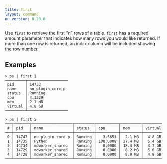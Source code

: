 ```yaml
---
title: first
layout: command
nu_version: 0.20.0
---
```


Use `first` to retrieve the first "n" rows of a table. `first` has a required amount parameter that indicates how many rows you would like returned. If more than one row is returned, an index column will be included showing the row number.

## Examples

```shell
> ps | first 1
─────────┬──────────────────
 pid     │ 14733
 name    │ nu_plugin_core_p
 status  │ Running
 cpu     │ 4.1229
 mem     │ 2.1 MB
 virtual │ 4.8 GB
─────────┴──────────────────

```

```shell
> ps | first 5
───┬───────┬──────────────────┬─────────┬──────────┬─────────┬─────────
 # │ pid   │ name             │ status  │ cpu      │ mem     │ virtual
───┼───────┼──────────────────┼─────────┼──────────┼─────────┼─────────
 0 │ 14747 │ nu_plugin_core_p │ Running │   3.5653 │  2.1 MB │  4.8 GB
 1 │ 14735 │ Python           │ Running │ 100.0008 │ 27.4 MB │  5.4 GB
 2 │ 14734 │ mdworker_shared  │ Running │   0.0000 │ 18.4 MB │  4.7 GB
 3 │ 14729 │ mdworker_shared  │ Running │   0.0000 │  8.2 MB │  5.0 GB
 4 │ 14728 │ mdworker_shared  │ Running │   0.0000 │  8.0 MB │  4.9 GB
───┴───────┴──────────────────┴─────────┴──────────┴─────────┴─────────
```
